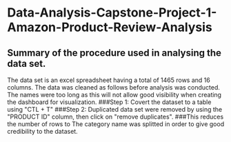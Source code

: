 # Data-Analysis-Capstone-Project-1-Amazon-Product-Review-Analysis
## Summary of the procedure used in analysing the data set.
The data set is an excel spreadsheet having a total of 1465 rows and 16 columns. The data was cleaned as follows before analysis was conducted. The names were too long as this will not allow good visibility when creating the dashboard for visualization.
###Step 1: Covert the dataset to a table using "CTL + T"
###Step 2: Duplicated data set were removed by using the "PRODUCT ID" column, then click on "remove duplicates". 
###This reduces the number of rows to 
The category name was splitted in order to give good credibility to the dataset.
